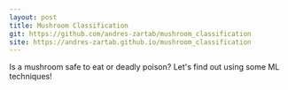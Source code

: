 ```yaml
---
layout: post
title: Mushroom Classification
git: https://github.com/andres-zartab/mushroom_classification
site: https://andres-zartab.github.io/mushroom_classification
---
```


Is a mushroom safe to eat or deadly poison? Let's find out using some ML techniques! 